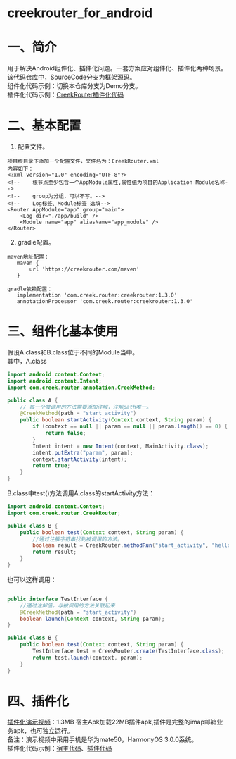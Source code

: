 # creekrouter_for_android
# 一、简介
用于解决Android组件化、插件化问题。一套方案应对组件化、插件化两种场景。     
该代码仓库中，SourceCode分支为框架源码。     
组件化代码示例：切换本仓库分支为Demo分支。     
插件化代码示例：<a href="https://github.com/creekrouter/demo_for_creek_router" >CreekRouter插件化代码</a>     

# 二、基本配置
1. 配置文件。
```text
项目根目录下添加一个配置文件，文件名为：CreekRouter.xml
内容如下：
<?xml version="1.0" encoding="UTF-8"?>
<!--    根节点至少包含一个AppModule属性,属性值为项目的Application Module名称-->
<!--    group为分组，可以不写。-->
<!--    Log标签、Module标签 选填-->
<Router AppModule="app" group="main">
    <Log dir="./app/build" />
    <Module name="app" aliasName="app_module" />
</Router>

```
2. gradle配置。
```text
maven地址配置：
   maven {
       url 'https://creekrouter.com/maven'
   }

gradle依赖配置：
   implementation 'com.creek.router:creekrouter:1.3.0'
   annotationProcessor 'com.creek.router:creekrouter:1.3.0'

```

# 三、组件化基本使用
假设A.class和B.class位于不同的Module当中。     
其中，A.class
```java
import android.content.Context;
import android.content.Intent;
import com.creek.router.annotation.CreekMethod;

public class A {
    // 每一个被调用的方法需要添加注解，注解path唯一。
    @CreekMethod(path = "start_activity")
    public boolean startActivity(Context context, String param) {
        if (context == null || param == null || param.length() == 0) {
            return false;
        }
        Intent intent = new Intent(context, MainActivity.class);
        intent.putExtra("param", param);
        context.startActivity(intent);
        return true;
    }
}
```
B.class中test()方法调用A.class的startActivity方法：
```java
import android.content.Context;
import com.creek.router.CreekRouter;

public class B {
    public boolean test(Context context, String param) {
        //通过注解字符串找到被调用的方法。
        boolean result = CreekRouter.methodRun("start_activity", "hello world!");
        return result;
    }
}

```
也可以这样调用：
```java

public interface TestInterface {
    //通过注解值，与被调用的方法关联起来
    @CreekMethod(path = "start_activity")
    boolean launch(Context context, String param);
}

public class B {
    public boolean test(Context context, String param) {
        TestInterface test = CreekRouter.create(TestInterface.class);
        return test.launch(context, param);
    }
}

```
# 四、插件化
<a href="https://creekrouter.com/files/plugin.mp4">插件化演示视频</a>：1.3MB 宿主Apk加载22MB插件apk,插件是完整的imap邮箱业务apk，也可独立运行。      
备注：演示视频中采用手机是华为mate50，HarmonyOS 3.0.0系统。      
插件化代码示例：<a href="https://github.com/creekrouter/demo_for_creek_router" >宿主代码</a>、<a href="https://github.com/creekrouter/CreekEmail" >插件代码</a>
